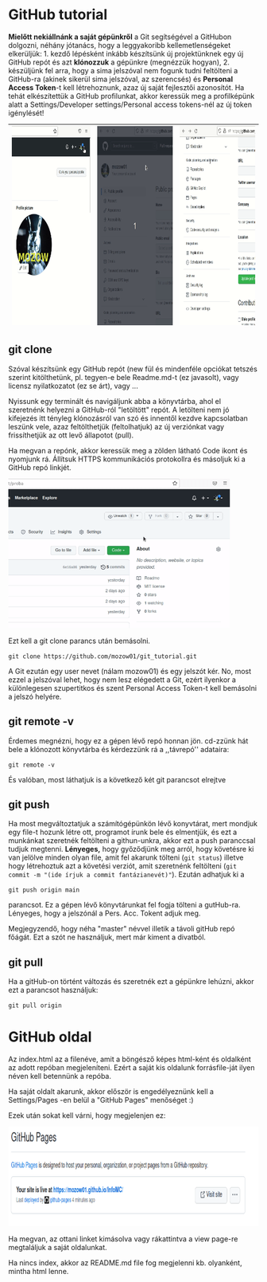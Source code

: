 # GitHub tutorial

**Mielőtt nekiállnánk a saját gépünkről** a Git segítségével a GitHubon dolgozni, néhány jótanács, hogy a leggyakoribb kellemetlenségeket elkerüljük: 1. kezdő lépésként inkább készítsünk új projektünknek egy új GitHub repót és azt **klónozzuk** a gépünkre (megnézzük hogyan), 2. készüljünk fel arra, hogy a sima jelszóval nem fogunk tudni feltölteni a GitHub-ra (akinek sikerül sima jelszóval, az szerencsés) és **Personal Access Token**-t kell létrehoznunk, azaz új saját fejlesztői azonosítót. Ha tehát elkészítettük a GitHub profilunkat, akkor keressük meg a profilképünk alatt a Settings/Developer settings/Personal access tokens-nél az új token igénylését!

<img src="https://github.com/mozow01/InfoMC/blob/main/z_Git_and_GitHub_tutorial/prof_sett_1.gif" height=400> | <img src="https://github.com/mozow01/InfoMC/blob/main/z_Git_and_GitHub_tutorial/prof_sett_2.gif" height=400> | <img src="https://github.com/mozow01/InfoMC/blob/main/z_Git_and_GitHub_tutorial/prof_sett_3.gif" height=400>
--- | --- | ---

## git clone

Szóval készítsünk egy GitHub repót (new fül és mindenféle opciókat tetszés szerint kitölthetünk, pl. tegyen-e bele Readme.md-t (ez javasolt), vagy licensz nyilatkozatot (ez se árt), vagy ...

Nyissunk egy terminált és navigáljunk abba a könyvtárba, ahol el szeretnénk helyezni a GitHub-ról "letöltött" repót. A letölteni nem jó kifejezés itt tényleg klónozásról van szó és innentől kezdve kapcsolatban leszünk vele, azaz feltölthetjük (feltolhatjuk) az új verziónkat vagy frissíthetjük az ott levő állapotot (pull).

Ha megvan a repónk, akkor keressük meg a zölden látható Code ikont és nyomjunk rá. Állítsuk HTTPS kommunikációs protokollra és másoljuk ki a GitHub repó linkjét.

<img src="https://github.com/mozow01/InfoMC/blob/main/z_Git_and_GitHub_tutorial/clone_1.gif" height=300>

Ezt kell a git clone parancs után bemásolni.

````terminal
git clone https://github.com/mozow01/git_tutorial.git
````

A Git ezután egy user nevet (nálam mozow01) és egy jelszót kér. No, most ezzel a jelszóval lehet, hogy nem lesz elégedett a Git, ezért ilyenkor a különlegesen szupertitkos és szent Personal Access Token-t kell bemásolni a jelszó helyére. 

## git remote -v

Érdemes megnézni, hogy ez a gépen lévő repó honnan jön. cd-zzünk hát bele a klónozott könyvtárba és kérdezzünk rá a ,,távrepó'' adataira:

````terminal
git remote -v
````

És valóban, most láthatjuk is a következő két git parancsot elrejtve

## git push

Ha most megváltoztatjuk a számítógépünkön lévő konyvtárat, mert mondjuk egy file-t hozunk létre ott, programot írunk bele és elmentjük, és ezt a munkánkat szeretnék feltölteni a githun-unkra, akkor ezt a push paranccsal tudjuk megtenni. **Lényeges,** hogy győződjünk meg arról, hogy követésre ki van jelölve minden olyan file, amit fel akarunk tölteni (````git status````) illetve hogy létrehoztuk azt a követési verziót, amit szeretnénk feltölteni (````git commit -m "(ide írjuk a commit fantázianevét)"````).  Ezután adhatjuk ki a  

````terminal
git push origin main
````

parancsot. Ez a gépen lévő könyvtárunkat fel fogja tölteni a gutHub-ra. Lényeges, hogy a jelszónál a Pers. Acc. Tokent adjuk meg.

Megjegyzendő, hogy néha "master" névvel illetik a távoli gitHub repó főágát. Ezt a szót ne használjuk, mert már kiment a divatból.

## git pull

Ha a gitHub-on történt változás és szeretnék ezt a gépünkre lehúzni, akkor ezt a parancsot használjuk:

````
git pull origin
````

# GitHub oldal

Az index.html az a filenéve, amit a böngésző képes html-ként és oldalként az adott repóban megjeleníteni. Ezért a saját kis oldalunk forrásfile-ját ilyen néven kell betennünk a repóba. 

Ha saját oldalt akarunk, akkor először is engedélyeznünk kell a Settings/Pages -en belül a "GitHub Pages" menőséget :)

Ezek után sokat kell várni, hogy megjelenjen ez:

<img src="https://github.com/mozow01/InfoMC/blob/main/z_Git_and_GitHub_tutorial/githubpages.png" height=200>

Ha megvan, az ottani linket kimásolva vagy rákattintva a view page-re megtaláljuk a saját oldalunkat.

Ha nincs index, akkor az README.md file fog megjelenni kb. olyanként, mintha html lenne.



